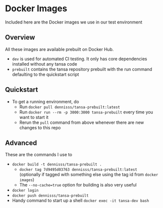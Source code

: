 Docker Images
=============

Included here are the Docker images we use in our test environment


Overview
--------

All these images are available prebuilt on Docker Hub.

- `dev` is used for automated CI testing. It only has core dependencies installed without any tansa code
- `prebuilt` contains the tansa repository prebuilt with the run command defaulting to the quickstart script


Quickstart
----------

- To get a running environment, do
	- Run `docker pull dennisss/tansa-prebuilt:latest`
	- Run `docker run --rm -p 3000:3000 tansa-prebuilt` every time you want to start it
	- Rerun the `pull` command from above whenever there are new changes to this repo


Advanced
--------

These are the commands I use to

- `docker build -t dennisss/tansa-prebuilt .`
	- `docker tag 7d9495d03763 dennisss/tansa-prebuilt:latest` (optionally if tagged with something else using the tag id from `docker images`)
	- The `--no-cache=true` option for building is also very useful
- `docker login`
- `docker push dennisss/tansa-prebuilt`
- Handy command to start up a shell `docker exec -it tansa-dev bash`
